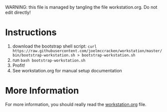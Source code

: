 WARNING: this file is managed by tangling the file workstation.org. Do not edit directly!

# Instructions

1. download the bootstrap shell script:
`curl https://raw.githubusercontent.com/joelmccracken/workstation/master/bin/bootstrap-workstation.sh > bootstrap-workstation.sh`
2. run `bash bootstrap-workstation.sh`
3. Profit!
4. See workstation.org for manual setup documentation
# More Information

For more information, you should really read the <a href="workstation.org">workstation.org</a> file.
